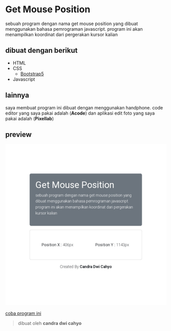 # Get Mouse Position

sebuah program dengan nama get mouse position yang dibuat menggunakan bahasa pemrograman javascript. program ini akan menampilkan koordinat dari pergerakan kursor kalian

## dibuat dengan berikut 

* HTML
* CSS
  * [Bootstrap5](https://getbootstrap.com)
* Javascript

## lainnya

saya membuat program ini dibuat dengan menggunakan handphone. code editor yang saya pakai adalah (**Acode**) dan aplikasi edit foto yang saya pakai adalah (**Pixellab**)

## preview

![gambar](https://github.com/candradwicahyo/get-mouse-position/blob/master/image.jpg)

[coba program ini](https://candradwicahyo.github.io/get-mouse-position)

> dibuat oleh **candra dwi cahyo**
